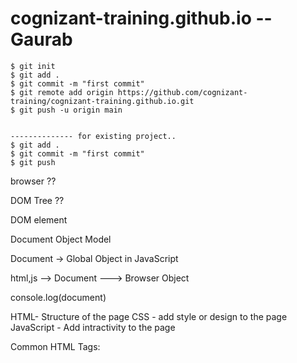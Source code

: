# cognizant-training.github.io -- Gaurab

```shell
$ git init
$ git add .
$ git commit -m "first commit"
$ git remote add origin https://github.com/cognizant-training/cognizant-training.github.io.git
$ git push -u origin main


-------------- for existing project..
$ git add .
$ git commit -m "first commit"
$ git push
```

browser ??

DOM Tree ??

DOM element

Document Object Model


Document -> Global Object in JavaScript


html,js --> Document ---> Browser Object 


console.log(document)


HTML- Structure of the page
CSS - add style or design to the page
JavaScript - Add intractivity to the page



Common HTML Tags:
<html>
<head>
<title>
<body>
<h1> --- <h6>
<p>
<a>
<img>
<ol> , <li>
<ul> , <li>
<table>, <tr>, <td>
<div>
<br>
<hr>

1. Layout and Structure

<header>
<nav>
<section>
<article>
<aside>
<footer>
<main>

2. Text Content Tags

<h1> .... <h6>
<p>
<a>
<strong>
<em>
<br>
<hr>

3. Form Elements

<form>
<input>
<label>
<textarea>
<select>
<button>

4. Multimedia Tags

<video>
<audio>
<source>
<iframe>

5. Graphics

<canvas>
<svg>

6. Container tags

<div>
<span>

7. storage tags

localStorage
sessionStorage



## HTML5 Storage API

### localStorage - DATA will persists even after the browser is closed
### sessionStorage - data will be lost on broswer/tab is closed 

## HTML5 API - Drag and Drop



## Bootstrap V5 
total width devide in 12 column grid
- CSS Classes for layout - button, forms, ...etc
- JavaScript component built-in - (modal, dropdwon menu, tootips, navigation bar)
- Fully Responsive
- Mobile First
    hide in mobile (d-none, d-md-block)


### Bootstrap CDN 


mb-3 = margin top 1rem
container = fixed width layout
row = create a horizonal group
col-*= responsive column
col-sm-6, col-lg-3 =adjust layout per screen size
text-center = keep text in center
text-md-start =  left-align on medium+
mt-3 = 
p-2 = padding 0.5rem
bg-dark = 
text-white

--------------------------------
##CSS Advanced Topics:

### BOX Model 

-----------------
|               |
|    xyz        |
|               |
-----------------


### Flexbox
can create horizonally or vertically 1D layout

display:flex
flex-direction:row |column
justify-content: center
alig-item: center
gap: ---->
flex-grow, flex-shrink, flex-basic, align-self.....

### CSS Grid
best for 2D layout (row and column)

display: grid
grid-template-column: 1fr 2fr   | repeat(3, 1fr)
grid-template-rows: auto
gap: 10px

### Positioning
position: static | relative | absolute | fixed | sticky 

### Media Query 

//Phone
@media (max-width: 600px) {
    .container {
        border:1px solid red;
    }
}

/// Tablet
@media (min-width: 601px)  and (max-width:1024px){
    .container {
        border:1px solid blue;
    }
}

// desktop
@media (min-width: 1024px) {
    .container {
        border:1px solid green;
    }
}